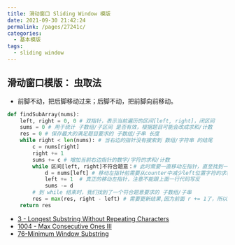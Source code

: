```yaml
---
title: 滑动窗口 Sliding Window 模版
date: 2021-09-30 21:42:24
permalink: /pages/27241c/
categories:
  - 基本模版
tags:
  - sliding window
---
```

## 滑动窗口模版： 虫取法
- 前脚不动，把后脚移动过来；后脚不动，把前脚向前移动。
```python
def findSubArray(nums):
    left, right = 0, 0 # 双指针，表示当前遍历的区间[left, right]，闭区间
    sums = 0 # 用于统计 子数组/子区间 是否有效，根据题目可能会改成求和/计数
    res = 0 # 保存最大的满足题目要求的 子数组/子串 长度
    while right < len(nums): # 当右边的指针没有搜索到 数组/字符串 的结尾
        c = nums[right]
        right += 1
        sums += c # 增加当前右边指针的数字/字符的求和/计数
        while 区间[left, right]不符合题意：# 此时需要一直移动左指针，直至找到一个符合题意的区间
            d = nums[left] # 移动左指针前需要从counter中减少left位置字符的求和/计数
            left += 1  # 真正的移动左指针，注意不能跟上面一行代码写反
            sums -= d
        # 到 while 结束时，我们找到了一个符合题意要求的 子数组/子串
        res = max(res, right - left) # 需要更新结果,因为前面 r += 1了，所以这里距离就是r-l
    return res
```
- [3 - Longest Substring Without Repeating Characters](https://emmableu.github.io/blog/pages/d66aaa/)
- [1004 - Max Consecutive Ones III](https://emmableu.github.io/blog/pages/99a1b7/)
- [76-Minimum Window Substring](https://emmableu.github.io/blog/pages/28a3e1)
